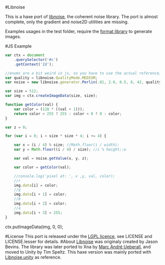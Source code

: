 #Libnoise

This is a haxe port of [libnoise](http://libnoise.sourceforge.net), the coherent noise library.
The port is almost complete, only the gradient and noise2D utilities are missing.

Examples usages in the test folder, require the [format library](http://lib.haxe.org/p/format) to generate images.

#JS Example

```js
var ctx = document
    .querySelector('#c')
    .getContext('2d');

//enums are a bit weird in js, so you have to use the actual reference, instead of an int.
var quality = libnoise.QualityMode.MEDIUM;
var noise = new libnoise.generator.Perlin(.01, 2.0, 0.5, 8, 42, quality);

var size = 512;
var img = ctx.createImageData(size, size);

function getColor(val) {
    var color = (128 * ((val + 1)));
    return color > 255 ? 255 : color < 0 ? 0 : color;
}

var z = 0;

for (var i = 0; i < size * size * 4; i += 4) {

    var x = (i / 4) % size; //Math.floor(i / width);
    var y = Math.floor((i / 4) / size); //i % height;:w

    var val = noise.getValue(x, y, z);

    var color = getColor(val);

    //console.log('pixel at: ', x ,y, val, color);
    //r
    img.data[i] = color;
    //g
    img.data[i + 1] = color;
    //b
    img.data[i + 2] = color;
    //a
    img.data[i + 3] = 255;
}
```

ctx.putImageData(img, 0, 0);

#License
This port is released under the [LGPL licence](https://www.gnu.org/licenses/lgpl.html), see LICENSE and LICENSE.lesser for details.
#About
[Libnoise](http://libnoise.sourceforge.net/) was originaly created by Jason Bevins. The library was later ported to
Xna by [Marc André Ueberall](http://www.big-black-block.com/#home), and moved to Unity by Tim Speltz. This haxe
version was mainly ported with [Libnoise.unity](https://github.com/ricardojmendez/LibNoise.Unity) as reference.
